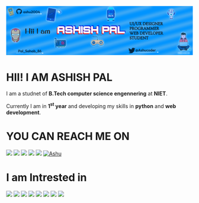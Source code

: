 <img src="https://github.com/ashu20004/ashu20004/blob/main/images/Frame%202.png">
<h1>HII! I AM ASHISH PAL </h1>  

I am a studnet of **B.Tech computer science engennering** at **NIET**.  

Currently I am in **1<sup>st</sup> year** and developing my skills in **python** and **web development**.  



# YOU CAN REACH ME ON  
[![](https://img.shields.io/badge/GitHub-100000?style=for-the-badge&logo=github&logoColor=white)](https://github.com/ashu20004)
[![](https://img.shields.io/badge/Instagram-E4405F?style=for-the-badge&logo=instagram&logoColor=white)](https://www.instagram.com/pal_sahab_86/)
[![](https://img.shields.io/badge/Telegram-2CA5E0?style=for-the-badge&logo=telegram&logoColor=white)](https://t.me/pal_sahab_86)
[![](https://img.shields.io/badge/Facebook-1877F2?style=for-the-badge&logo=facebook&logoColor=white)](https://www.facebook.com/profile.php?id=100025714023794)
[![](https://img.shields.io/badge/LinkedIn-0077B5?style=for-the-badge&logo=linkedin&logoColor=white)](https://www.linkedin.com/in/ashish-pal-5725a6257/)
[![Ashu](https://img.shields.io/badge/Twitter-1DA1F2?style=for-the-badge&logo=twitter&logoColor=white)](https://twitter.com/Ashucoder)


# I am Intrested in 
[![](https://img.shields.io/badge/Python-3776AB?style=for-the-badge&logo=python&logoColor=white)]()
[![](https://img.shields.io/badge/HTML5-E34F26?style=for-the-badge&logo=html5&logoColor=white)]()
[![](https://img.shields.io/badge/CSS3-1572B6?style=for-the-badge&logo=css3&logoColor=white)]()
[![](https://img.shields.io/badge/JavaScript-F7DF1E?style=for-the-badge&logo=javascript&logoColor=black)]()
[![](https://img.shields.io/badge/C-00599C?style=for-the-badge&logo=c&logoColor=white)]()
[![](https://img.shields.io/badge/Java-ED8B00?style=for-the-badge&logo=java&logoColor=white)]()
[![](https://img.shields.io/badge/Android-3DDC84?style=for-the-badge&logo=android&logoColor=white)]()
[![](https://img.shields.io/badge/iOS-000000?style=for-the-badge&logo=ios&logoColor=white)]()

